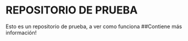 # REPOSITORIO DE PRUEBA
Esto es un repositorio de prueba, a ver como funciona
##Contiene más información!
